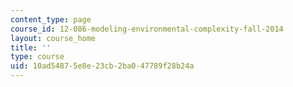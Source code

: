 ```yaml
---
content_type: page
course_id: 12-086-modeling-environmental-complexity-fall-2014
layout: course_home
title: ''
type: course
uid: 10ad5487-5e8e-23cb-2ba0-47789f28b24a
---
```

